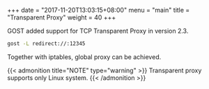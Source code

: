 +++
date = "2017-11-20T13:03:15+08:00"
menu = "main"
title = "Transparent Proxy"
weight = 40
+++

GOST added support for TCP Transparent Proxy in version 2.3.

```bash
gost -L redirect://:12345
```

Together with iptables, global proxy can be achieved.

{{< admonition title="NOTE" type="warning" >}}
Transparent proxy supports only Linux system.
{{< /admonition >}}
